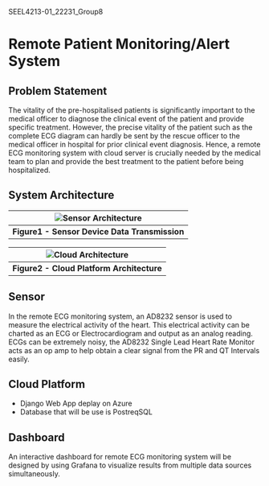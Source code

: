 SEEL4213-01_22231_Group8
# Remote Patient Monitoring/Alert System

## Problem Statement
The vitality of the pre-hospitalised patients is significantly important to the medical officer to diagnose the clinical event of the patient and provide specific treatment. However, the precise vitality of the patient such as the complete ECG diagram can hardly be sent by the rescue officer to the medical officer in hospital for prior clinical event diagnosis. Hence, a remote ECG monitoring system with cloud server is crucially needed by the medical team to plan and provide the best treatment to the patient before being hospitalized.

## System Architecture
| ![Sensor Architecture](https://github.com/jiande-my/SEEL4213-01_22231_Group8/blob/main/static/images/Slide2.jpg?raw=true) |
|:--:|
| <b>Figure1 - Sensor Device Data Transmission</b>|


| ![Cloud Architecture](https://github.com/jiande-my/SEEL4213-01_22231_Group8/blob/main/static/images/Slide4.jpg?raw=true) |
|:--:|
| <b>Figure2 - Cloud Platform Architecture</b>|

## Sensor
In the remote ECG monitoring system, an AD8232 sensor is used to measure the electrical activity of the heart. This electrical activity can be charted as an ECG or Electrocardiogram and output as an analog reading. ECGs can be extremely noisy, the AD8232 Single Lead Heart Rate Monitor acts as an op amp to help obtain a clear signal from the PR and QT Intervals easily.

## Cloud Platform
- Django Web App deplay on Azure
- Database that will be use is PostreqSQL

## Dashboard
An interactive dashboard for remote ECG monitoring system will be designed by using Grafana to visualize results from multiple data sources simultaneously. 

